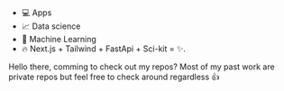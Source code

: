 - 💻 Apps
- 📈 Data science
- 🤖 Machine Learning
- 🔥 Next.js + Tailwind + FastApi + Sci-kit = ✨.

Hello there, comming to check out my repos?
Most of my past work are private repos but feel free to check around regardless 👍

<!---
KingLegitto/KingLegitto is a ✨ special ✨ repository because its `README.md` (this file) appears on your GitHub profile.
You can click the Preview link to take a look at your changes.
--->
